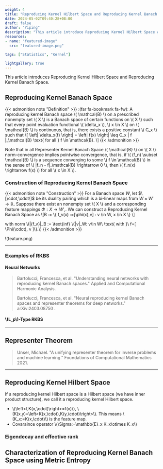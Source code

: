 ```yaml
---
weight: 4
title: "Reproducing Kernel Hilbert Space and Reproducing Kernel Banach Space"
date: 2024-05-02T09:40:28+08:00
draft: false
author: "Yiping"
description: "This article introduce Reproducing Kernel Hilbert Space and Reproducing Kernel Banach Space."
resources:
- name: "featured-image"
  src: "featured-image.png"

tags: ["Statistics", "Kernel"]

lightgallery: true
---
```


This article introduces Reproducing Kernel Hilbert Space and Reproducing Kernel Banach Space.

## Reproducing Kernel Banach Space

{{< admonition note "Definition" >}}
:(far fa-bookmark fa-fw): A reproducing kernel Banach space \\( \mathcal{B} \\) on a prescribed nonempty set \\( X \\) is a Banach space of certain functions on \\( X \\) such that every point evaluation functional \\( \delta_x \\), \\( x \in X \\) on \\( \mathcal{B} \\) is continuous, that is, there exists a positive constant \\( C_x \\) such that
\\[ \left| \delta_x(f) \right| = \left| f(x) \right| \leq C_x \| f \|_\mathcal{B} \text{ for all } f \in \mathcal{B}. \\]
{{< /admonition >}}


Note that in all Representer Kernel Banach Space \\( \mathcal{B} \\) on \\( X \\) norm-convergence implies pointwise convergence, that is, if \\( (f_n) \subset \mathcal{B}  \\) is a sequence converging to some \\( f \in  \mathcal{B}  \\) in the sense of \\( \|f_n - f\|_\mathcal{B} \rightarrow 0 \\), then \\( f_n(x) \rightarrow f(x) \\) for all \\( x \in X \\).

### Construction of Reproducing Kernel Banach Space

{{< admonition note "Construction" >}}
 For a Banach space $W$, let $\[\cdot,\cdot\]$  be its duality pairing which is a bi-linear maps from $W\times W' \rightarrow \mathbb{R}$. Suppose there exist an nonempty set \\( X \\) and a corresponding feature mappings $\Phi : X \rightarrow W',$.  We can  construct a Reproducing Kernel Banach Space as 
 \\[B := \\{ f_v(x) :=[\phi(x),v] : v \in W, x \in X \\} \\]
 
with norm \\(\|{f_v}\|_B := \text{inf} \\{\|v\|_W: v\in W\ \text{ with }\ f=[ \Phi(\cdot), v ]\\}.\\)
{{< /admonition >}}

!(feature.png)

---

### Examples of RKBS

#### Neural Networks

> Bartolucci, Francesca, et al. "Understanding neural networks with reproducing kernel Banach spaces." Applied and Computational Harmonic Analysis.
> 
> Bartolucci, Francesca, et al. "Neural reproducing kernel Banach spaces and representer theorems for deep networks." arXiv:2403.08750 .


#### \\(L_p\\)-Type RKBS

---

## Representer Theorem 

> Unser, Michael. "A unifying representer theorem for inverse problems and machine learning." Foundations of Computational Mathematics 2021.


---

## Reproducing Kernel Hilbert Space

If a reproducing kernel Hilbert space is a Hilbert space (we have inner product structure), we call it a reproducing kernel Hilbert space.
- \\(\left<f,K(x,\cdot)\right>=f(x)\\), \\(K(x,y)=\left<K(x,\cdot),K(y,\cdot)\right>\\). This means \\(K_x:=K(x,\cdot)\\) is the feature map.
- Covaraince operator \\(\Sigma:=\mathbb{E}_x K_x\otimes K_x\\)

### Eigendecay and effective rank


## Characterization of Reproducing Kernel Banach Space using Metric Entropy
